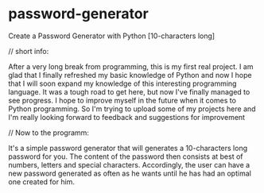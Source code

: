 # password-generator
Create a Password Generator with Python [10-characters long]

// short info:

After a very long break from programming, this is my first real project. I am glad that I finally refreshed my basic knowledge of Python and now I hope that I will soon expand my knowledge of this interesting programming language. It was a tough road to get here, but now I've finally managed to see progress. I hope to improve myself in the future when it comes to Python programming. So I'm trying to upload some of my projects here and I'm really looking forward to feedback and suggestions for improvement

// Now to the programm:

It's a simple password generator that will generates a 10-characters long password for you. The content of the password then consists at best of numbers, letters and special characters. Accordingly, the user can have a new password generated as often as he wants until he has had an optimal one created for him.
